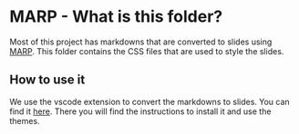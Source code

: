 # MARP - What is this folder?

Most of this project has markdowns that are converted to slides using [MARP](https://marp.app/). This folder contains the CSS files that are used to style the slides.

## How to use it

We use the vscode extension to convert the markdowns to slides. You can find it [here](https://github.com/marp-team/marp-vscode). There you will find the instructions to install it and use the themes.

